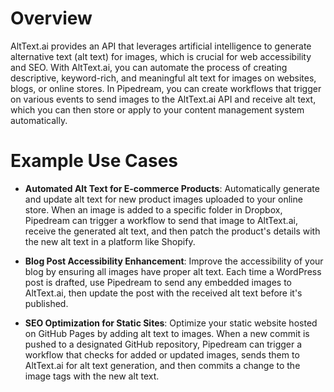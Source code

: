 # Overview

AltText.ai provides an API that leverages artificial intelligence to generate alternative text (alt text) for images, which is crucial for web accessibility and SEO. With AltText.ai, you can automate the process of creating descriptive, keyword-rich, and meaningful alt text for images on websites, blogs, or online stores. In Pipedream, you can create workflows that trigger on various events to send images to the AltText.ai API and receive alt text, which you can then store or apply to your content management system automatically.

# Example Use Cases

- **Automated Alt Text for E-commerce Products**: Automatically generate and update alt text for new product images uploaded to your online store. When an image is added to a specific folder in Dropbox, Pipedream can trigger a workflow to send that image to AltText.ai, receive the generated alt text, and then patch the product's details with the new alt text in a platform like Shopify.

- **Blog Post Accessibility Enhancement**: Improve the accessibility of your blog by ensuring all images have proper alt text. Each time a WordPress post is drafted, use Pipedream to send any embedded images to AltText.ai, then update the post with the received alt text before it's published.

- **SEO Optimization for Static Sites**: Optimize your static website hosted on GitHub Pages by adding alt text to images. When a new commit is pushed to a designated GitHub repository, Pipedream can trigger a workflow that checks for added or updated images, sends them to AltText.ai for alt text generation, and then commits a change to the image tags with the new alt text.

